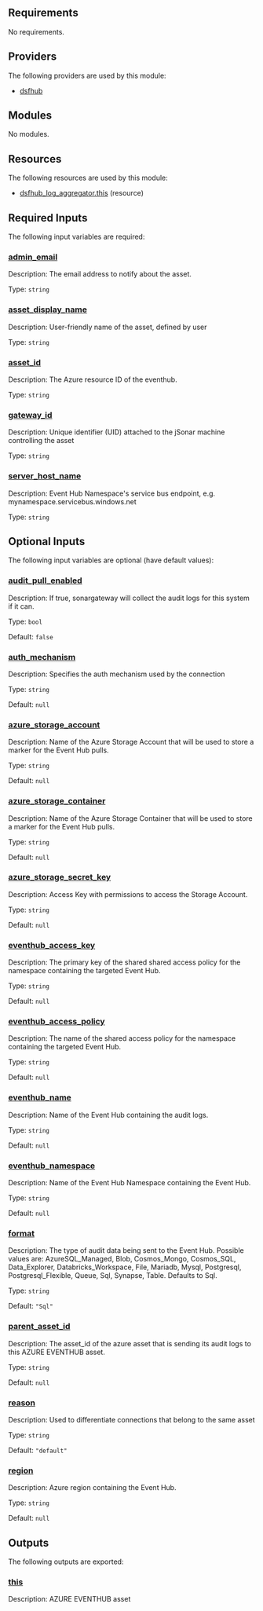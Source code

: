 <!-- BEGIN_TF_DOCS -->
## Requirements

No requirements.

## Providers

The following providers are used by this module:

- <a name="provider_dsfhub"></a> [dsfhub](#provider\_dsfhub)

## Modules

No modules.

## Resources

The following resources are used by this module:

- [dsfhub_log_aggregator.this](https://registry.terraform.io/providers/imperva/dsfhub/latest/docs/resources/log_aggregator) (resource)

## Required Inputs

The following input variables are required:

### <a name="input_admin_email"></a> [admin\_email](#input\_admin\_email)

Description: The email address to notify about the asset.

Type: `string`

### <a name="input_asset_display_name"></a> [asset\_display\_name](#input\_asset\_display\_name)

Description: User-friendly name of the asset, defined by user

Type: `string`

### <a name="input_asset_id"></a> [asset\_id](#input\_asset\_id)

Description: The Azure resource ID of the eventhub.

Type: `string`

### <a name="input_gateway_id"></a> [gateway\_id](#input\_gateway\_id)

Description: Unique identifier (UID) attached to the jSonar machine controlling the asset

Type: `string`

### <a name="input_server_host_name"></a> [server\_host\_name](#input\_server\_host\_name)

Description: Event Hub Namespace's service bus endpoint, e.g. mynamespace.servicebus.windows.net

Type: `string`

## Optional Inputs

The following input variables are optional (have default values):

### <a name="input_audit_pull_enabled"></a> [audit\_pull\_enabled](#input\_audit\_pull\_enabled)

Description: If true, sonargateway will collect the audit logs for this system if it can.

Type: `bool`

Default: `false`

### <a name="input_auth_mechanism"></a> [auth\_mechanism](#input\_auth\_mechanism)

Description: Specifies the auth mechanism used by the connection

Type: `string`

Default: `null`

### <a name="input_azure_storage_account"></a> [azure\_storage\_account](#input\_azure\_storage\_account)

Description: Name of the Azure Storage Account that will be used to store a marker for the Event Hub pulls.

Type: `string`

Default: `null`

### <a name="input_azure_storage_container"></a> [azure\_storage\_container](#input\_azure\_storage\_container)

Description: Name of the Azure Storage Container that will be used to store a marker for the Event Hub pulls.

Type: `string`

Default: `null`

### <a name="input_azure_storage_secret_key"></a> [azure\_storage\_secret\_key](#input\_azure\_storage\_secret\_key)

Description: Access Key with permissions to access the Storage Account.

Type: `string`

Default: `null`

### <a name="input_eventhub_access_key"></a> [eventhub\_access\_key](#input\_eventhub\_access\_key)

Description: The primary key of the shared shared access policy for the namespace containing the targeted Event Hub.

Type: `string`

Default: `null`

### <a name="input_eventhub_access_policy"></a> [eventhub\_access\_policy](#input\_eventhub\_access\_policy)

Description: The name of the shared access policy for the namespace containing the targeted Event Hub.

Type: `string`

Default: `null`

### <a name="input_eventhub_name"></a> [eventhub\_name](#input\_eventhub\_name)

Description: Name of the Event Hub containing the audit logs.

Type: `string`

Default: `null`

### <a name="input_eventhub_namespace"></a> [eventhub\_namespace](#input\_eventhub\_namespace)

Description: Name of the Event Hub Namespace containing the Event Hub.

Type: `string`

Default: `null`

### <a name="input_format"></a> [format](#input\_format)

Description: The type of audit data being sent to the Event Hub. Possible values are: AzureSQL\_Managed, Blob, Cosmos\_Mongo, Cosmos\_SQL, Data\_Explorer, Databricks\_Workspace, File, Mariadb, Mysql, Postgresql, Postgresql\_Flexible, Queue, Sql, Synapse, Table. Defaults to Sql.

Type: `string`

Default: `"Sql"`

### <a name="input_parent_asset_id"></a> [parent\_asset\_id](#input\_parent\_asset\_id)

Description: The asset\_id of the azure asset that is sending its audit logs to this AZURE EVENTHUB asset.

Type: `string`

Default: `null`

### <a name="input_reason"></a> [reason](#input\_reason)

Description: Used to differentiate connections that belong to the same asset

Type: `string`

Default: `"default"`

### <a name="input_region"></a> [region](#input\_region)

Description: Azure region containing the Event Hub.

Type: `string`

Default: `null`

## Outputs

The following outputs are exported:

### <a name="output_this"></a> [this](#output\_this)

Description: AZURE EVENTHUB asset
<!-- END_TF_DOCS -->